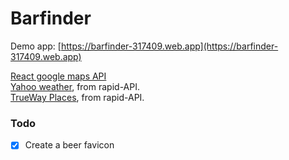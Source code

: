 # Barfinder

Demo app: [https://barfinder-317409.web.app](https://barfinder-317409.web.app)

[React google maps API](https://www.npmjs.com/package/@react-google-maps/api) <br />
[Yahoo weather](https://rapidapi.com/apishub/api/yahoo-weather5/), from rapid-API. <br />
[TrueWay Places](https://rapidapi.com/trueway/api/trueway-places/), from rapid-API.

### Todo

- [x] Create a beer favicon
